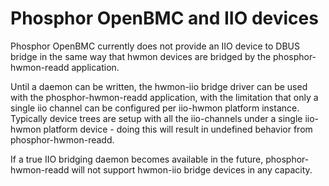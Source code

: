 # Phosphor OpenBMC and IIO devices

Phosphor OpenBMC currently does not provide an IIO device to DBUS bridge in the
same way that hwmon devices are bridged by the phosphor-hwmon-readd application.

Until a daemon can be written, the hwmon-iio bridge driver can be used with the
phosphor-hwmon-readd application, with the limitation that only a single iio
channel can be configured per iio-hwmon platform instance. Typically device
trees are setup with all the iio-channels under a single iio-hwmon platform
device - doing this will result in undefined behavior from phosphor-hwmon-readd.

If a true IIO bridging daemon becomes available in the future,
phosphor-hwmon-readd will not support hwmon-iio bridge devices in any capacity.
